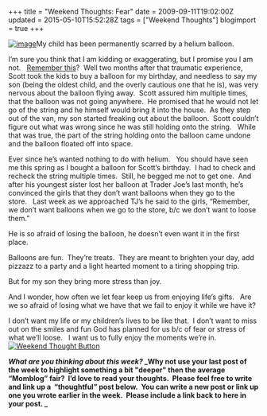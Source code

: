 +++
title = "Weekend Thoughts: Fear"
date = 2009-09-11T19:02:00Z
updated = 2015-05-10T15:52:28Z
tags = ["Weekend Thoughts"]
blogimport = true 
+++

[![image](http://bp0.blogger.com/_CPk-Aq1-YMw/R_uxQuitY8I/AAAAAAAAAWo/pTZ06lKu5Gc/s320/total+despair.JPG)](http://bp0.blogger.com/_CPk-Aq1-YMw/R_uxQuitY8I/AAAAAAAAAWo/pTZ06lKu5Gc/s1600-h/total+despair.JPG)My child has been permanently scarred by a helium balloon.

I’m sure you think that I am kidding or exaggerating, but I promise you I am not.&#160;&#160; [Remember this](http://lifeatthecircus.com/2008/04/08/up-up-and-away/)?&#160; Well two months after that traumatic experience, Scott took the kids to buy a balloon for my birthday, and needless to say my son (being the oldest child, and the overly cautious one that he is), was very nervous about the balloon flying away.&#160; Scott assured him multiple times, that the balloon was not going anywhere.&#160; He promised that he would not let go of the string and he himself would bring it into the house.&#160; As they step out of the van, my son started freaking out about the balloon.&#160; Scott couldn’t figure out what was wrong since he was still holding onto the string.&#160;&#160; While that was true, the part of the string holding onto the balloon came undone and the balloon floated off into space.&#160; 

Ever since he’s wanted nothing to do with helium.&#160;&#160; You should have seen me this spring as I bought a balloon for Scott’s birthday.&#160; I had to check and recheck the string multiple times.&#160; Still, he begged me not to get one.&#160; And after his youngest sister lost her balloon at Trader Joe’s last month, he’s convinced the girls that they don’t want balloons when they go to the store.&#160;&#160; Last week as we approached TJ’s he said to the girls, “Remember, we don’t want balloons when we go to the store, b/c we don’t want to loose them.”

He is so afraid of losing the balloon, he doesn’t even want it in the first place.

Balloons are fun.&#160; They’re treats.&#160; They are meant to brighten your day, add pizzazz to a party and a light hearted moment to a tiring shopping trip.&#160; 

But for my son they bring more stress than joy.&#160;&#160;&#160; 

And I wonder, how often we let fear keep us from enjoying life’s gifts.&#160;&#160; Are we so afraid of losing what we have that we fail to enjoy it while we have it?&#160; 

I don’t want my life or my children’s lives to be like that.&#160; I don’t want to miss out on the smiles and fun God has planned for us b/c of fear or stress of what we’ll loose.&#160;&#160; I want us to fully enjoy the moments we’re in. 
 [![Weekend Thought Button](http://i282.photobucket.com/albums/kk261/LifeAtTheCircus/WeekendThought_Button.gif "Leave your weekend thought at LifeAtTheCircus.com")](http://lifeatthecircus.com)   

**_What are you thinking about this week?_ _Why not use your last post of the week to highlight something a bit &quot;deeper&quot; then the average “Momblog” fair?&#160; I’d love to read your thoughts.&#160; Please feel free to write and link up a&#160; “thoughtful” post below.&#160; You can write a new post or link up one you wrote earlier in the week.&#160; 
Please include a link back to here in your post.
_**


